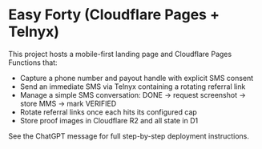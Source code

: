 
# Easy Forty (Cloudflare Pages + Telnyx)

This project hosts a mobile-first landing page and Cloudflare Pages Functions that:
- Capture a phone number and payout handle with explicit SMS consent
- Send an immediate SMS via Telnyx containing a rotating referral link
- Manage a simple SMS conversation: DONE -> request screenshot -> store MMS -> mark VERIFIED
- Rotate referral links once each hits its configured cap
- Store proof images in Cloudflare R2 and all state in D1

See the ChatGPT message for full step-by-step deployment instructions.
